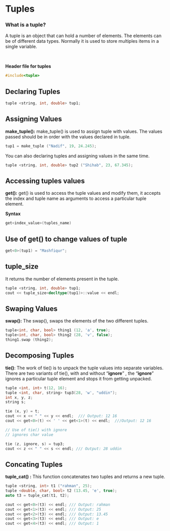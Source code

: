 # Tuples
### What is a tuple? 
A tuple is an object that can hold a number of elements. The elements can be of different data types. Normally it is used to store multiples items in a single variable.

<br>

**Header file for tuples**

```c++
#include<tuple> 
```


## Declaring Tuples
```c++
tuple <string, int, double> tup1;
```
## Assigning Values
**make_tuple():**  make_tuple() is used to assign tuple with values. The values passed should be in order with the values declared in tuple. 

```c++
tup1 = make_tuple ("Nadif", 19, 24.245);
```

You can also declaring tuples and assigning values in the same time.
```c++
tuple <string, int, double> tup2 ("Shihab", 23, 67.345);
```
## Accessing tuples values

**get():** get() is used to access the tuple values and modify them, it accepts the index and tuple name as arguments to access a particular tuple element. 

**Syntax**
```c++
get<index_value>(tuples_name)
```
## Use of get() to change values of tuple

```c++
get<0>(tup1) = "Mashfiqur";
```
## tuple_size
It returns the number of elements present in the tuple.
```c++
tuple <string, int, double> tup1;
cout << tuple_size<decltype(tup1)>::value << endl;
```
## Swaping Values 
**swap():** The swap(), swaps the elements of the two different tuples. 
```c++
tuple<int, char, bool> thing1 (12, 'a', true);
tuple<int, char, bool> thing2 (28, 'v', false);
thing1.swap (thing2);
```
## Decomposing Tuples

**tie()**: The work of tie() is to unpack the tuple values into separate variables. There are two variants of tie(), with and without “**ignore**” , the “**ignore**” ignores a particular tuple element and stops it from getting unpacked.

```c++
tuple <int, int> t(12, 16);
tuple <int, char, string> tup3(28, 'w', "uddin");
int x, y, z;
string s;

tie (x, y) = t;
cout << x << " " << y << endl;  /// Output: 12 16
cout << get<0>(t) << ' ' << get<1>(t) << endl;  ///Output: 12 16

// Use of tie() with ignore
// ignores char value

tie (z, ignore, s) = tup3;
cout << z << " " << s << endl; /// Output: 28 uddin
```
## Concating Tuples

**tuple_cat() :** This function concatenates two tuples and returns a new tuple. 

```c++
tuple <string, int> t1 ("rahman", 25);
tuple <double, char, bool> t2 (13.45, 'e', true);
auto t3 = tuple_cat(t1, t2);

cout << get<0>(t3) << endl; /// Output: rahman
cout << get<1>(t3) << endl; /// Output: 25
cout << get<2>(t3) << endl; /// Output: 13.45
cout << get<3>(t3) << endl; /// Output: e
cout << get<4>(t3) << endl; /// Output: 1
```